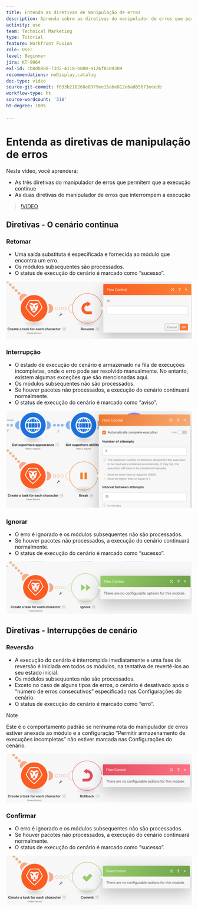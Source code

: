 ```yaml
---
title: Entenda as diretivas de manipulação de erros
description: Aprenda sobre as diretivas do manipulador de erros que permitem que a execução continue, bem como as que a interrompem no  [!DNL Adobe Workfront Fusion].
activity: use
team: Technical Marketing
type: Tutorial
feature: Workfront Fusion
role: User
level: Beginner
jira: KT-9064
exl-id: cb8d0880-73d2-4118-b800-a126f8509309
recommendations: noDisplay,catalog
doc-type: video
source-git-commit: f033b210268e8979ee15abe812e6ad85673eeedb
workflow-type: ht
source-wordcount: '318'
ht-degree: 100%

---
```


# Entenda as diretivas de manipulação de erros

Neste vídeo, você aprenderá:

* As três diretivas do manipulador de erros que permitem que a execução continue
* As duas diretivas do manipulador de erros que interrompem a execução

>[!VIDEO](https://video.tv.adobe.com/v/335305/?quality=12&learn=on)

## Diretivas - O cenário continua

### Retomar

* Uma saída substituta é especificada e fornecida ao módulo que encontra um erro.
* Os módulos subsequentes são processados.
* O status de execução do cenário é marcado como “sucesso”.

![Uma imagem de uma diretiva Retomar](assets/troubleshooting-and-error-handling-2.png)

### Interrupção

* O estado de execução do cenário é armazenado na fila de execuções incompletas, onde o erro pode ser resolvido manualmente. No entanto, existem algumas exceções que são mencionadas aqui.
* Os módulos subsequentes não são processados.
* Se houver pacotes não processados, a execução do cenário continuará normalmente.
* O status de execução do cenário é marcado como “aviso”.

![Uma imagem de uma diretiva de interrupção](assets/troubleshooting-and-error-handling-3.png)

### Ignorar

* O erro é ignorado e os módulos subsequentes não são processados.
* Se houver pacotes não processados, a execução do cenário continuará normalmente.
* O status de execução do cenário é marcado como “sucesso”.

![Uma imagem de uma diretiva Ignorar](assets/troubleshooting-and-error-handling-4.png)

## Diretivas - Interrupções de cenário

### Reversão

* A execução do cenário é interrompida imediatamente e uma fase de reversão é iniciada em todos os módulos, na tentativa de revertê-los ao seu estado inicial.
* Os módulos subsequentes não são processados.
* Exceto no caso de alguns tipos de erros, o cenário é desativado após o “número de erros consecutivos” especificado nas Configurações do cenário.
* O status de execução do cenário é marcado como “erro”.

>[!NOTE]
>
>Este é o comportamento padrão se nenhuma rota do manipulador de erros estiver anexada ao módulo e a configuração “Permitir armazenamento de execuções incompletas” não estiver marcada nas Configurações do cenário.

![Uma imagem de uma diretiva de reversão](assets/troubleshooting-and-error-handling-5.png)

### Confirmar

* O erro é ignorado e os módulos subsequentes não são processados.
* Se houver pacotes não processados, a execução do cenário continuará normalmente.
* O status de execução do cenário é marcado como “sucesso”.

![Uma imagem de uma diretiva de confirmação](assets/troubleshooting-and-error-handling-6.png)
